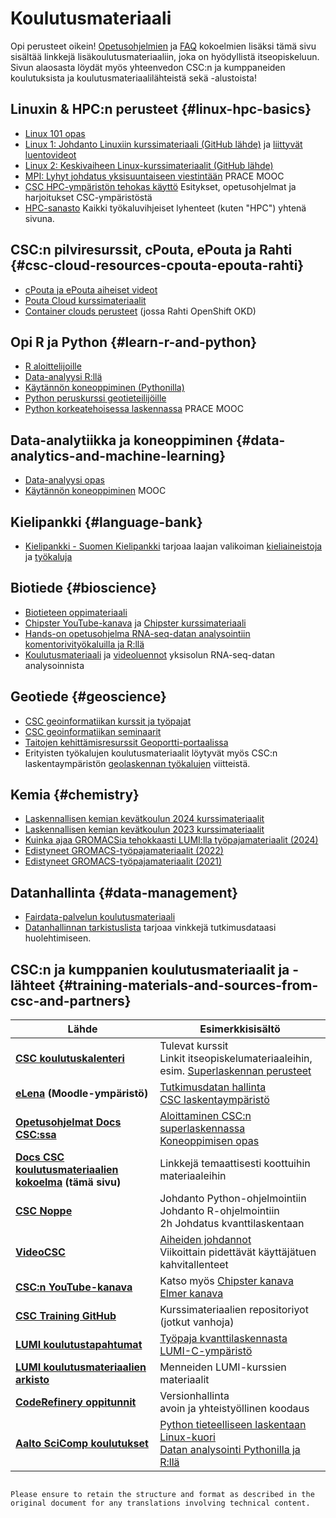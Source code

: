 
# Koulutusmateriaali

Opi perusteet oikein! [Opetusohjelmien](../tutorials/index.md) ja [FAQ](../faq/index.md) kokoelmien lisäksi tämä sivu sisältää linkkejä lisäkoulutusmateriaaliin, joka on hyödyllistä itseopiskeluun. Sivun alaosasta löydät myös yhteenvedon CSC:n ja kumppaneiden koulutuksista ja koulutusmateriaalilähteistä sekä -alustoista!

## Linuxin & HPC:n perusteet {#linux-hpc-basics}

* [Linux 101 opas](../tutorials/env-guide/index.md)
* [Linux 1: Johdanto Linuxiin kurssimateriaali (GitHub lähde)](https://github.com/csc-training/linux-1) ja [liittyvät luentovideot](https://video.csc.fi/channel/Introduction+to+Linux+-course/514985)
* [Linux 2: Keskivaiheen Linux-kurssimateriaalit (GitHub lähde)](https://github.com/csc-training/linux-2)
* [MPI: Lyhyt johdatus yksisuuntaiseen viestintään](https://www.futurelearn.com/courses/mpi-one-sided) PRACE MOOC
* [CSC HPC-ympäristön tehokas käyttö](https://a3s.fi/CSC_training/csc-env.html) Esitykset, opetusohjelmat ja harjoitukset CSC-ympäristöstä
* [HPC-sanasto](../glossary.md) Kaikki työkaluvihjeiset lyhenteet (kuten "HPC") yhtenä sivuna.

## CSC:n pilviresurssit, cPouta, ePouta ja Rahti {#csc-cloud-resources-cpouta-epouta-rahti}

* [cPouta ja ePouta aiheiset videot](../../cloud/pouta/tutorials/pouta-videos.md)
* [Pouta Cloud kurssimateriaalit](https://pouta-course.a3s.fi/index.html)
* [Container clouds perusteet](https://rahti-course.a3s.fi/index.html) (jossa Rahti OpenShift OKD)

## Opi R ja Python {#learn-r-and-python}

* [R aloittelijoille](https://github.com/csc-training/R-for-beginners)
* [Data-analyysi R:llä](https://github.com/csc-training/da-with-r-remote)
* [Käytännön koneoppiminen (Pythonilla)](https://e-learn.csc.fi/course/view.php?id=14)
* [Python peruskurssi geotieteilijöille](https://geo-python.github.io/site/)
* [Python korkeatehoisessa laskennassa](https://www.futurelearn.com/courses/python-in-hpc) PRACE MOOC

## Data-analytiikka ja koneoppiminen {#data-analytics-and-machine-learning}

* [Data-analyysi opas](../tutorials/da-guide.md)
* [Käytännön koneoppiminen](https://e-learn.csc.fi/course/view.php?id=14) MOOC

## Kielipankki {#language-bank}

* [Kielipankki - Suomen Kielipankki](https://www.kielipankki.fi/language-bank/) tarjoaa laajan valikoiman [kieliaineistoja](https://www.kielipankki.fi/corpora/) ja [työkaluja](https://www.kielipankki.fi/tools/)

## Biotiede {#bioscience}

* [Biotieteen oppimateriaali](https://research.csc.fi/bioscience-learning-materials)
* [Chipster YouTube-kanava](https://www.youtube.com/channel/UCnL-Lx5gGlW01OkskZL7JEQ/playlists) ja [Chipster kurssimateriaali](https://chipster.csc.fi/manual/courses.html)
* [Hands-on opetusohjelma RNA-seq-datan analysointiin komentorivityökaluilla ja R:llä](https://research.csc.fi/rnaseq-tutorial)
* [Koulutusmateriaali](https://github.com/NBISweden/excelerate-scRNAseq) ja [videoluennot](https://www.youtube.com/playlist?list=PLjiXAZO27elC_xnk7gVNM85I2IQl5BEJN) yksisolun RNA-seq-datan analysoinnista

## Geotiede {#geoscience}

* [CSC geoinformatiikan kurssit ja työpajat](geocomputing-learning-materials.md)
* [CSC geoinformatiikan seminaarit](geocomputing-seminars.md)
* [Taitojen kehittämisresurssit Geoportti-portaalissa](https://www.geoportti.fi/services/skills-development/)
* Erityisten työkalujen koulutusmateriaalit löytyvät myös CSC:n laskentaympäristön [geolaskennan työkalujen](../../apps/by_discipline.md#geosciences) viitteistä.

## Kemia {#chemistry}

* [Laskennallisen kemian kevätkoulun 2024 kurssimateriaalit](https://zenodo.org/records/11172973)
* [Laskennallisen kemian kevätkoulun 2023 kurssimateriaalit](https://a3s.fi/sscc/sscc-notes-2023.html)
* [Kuinka ajaa GROMACSia tehokkaasti LUMI:lla työpajamateriaalit (2024)](https://zenodo.org/records/10610643)
* [Edistyneet GROMACS-työpajamateriaalit (2022)](https://enccs.github.io/gromacs-gpu-performance/)
* [Edistyneet GROMACS-työpajamateriaalit (2021)](https://a3s.fi/advanced_gmx/PRACE_CSC_BioExcelWorkshop-GROMACS_workflows_and_advanced_topics.html)

## Datanhallinta {#data-management}

* [Fairdata-palvelun koulutusmateriaali](https://www.fairdata.fi/en/training/materials/)
* [Datanhallinnan tarkistuslista](https://www.fairdata.fi/en/why-fairdata/data-management-checklist/) tarjoaa vinkkejä tutkimusdataasi huolehtimiseen.

## CSC:n ja kumppanien koulutusmateriaalit ja -lähteet {#training-materials-and-sources-from-csc-and-partners}

| Lähde | Esimerkkisisältö |
| -------- | -------- |
| **[CSC koulutuskalenteri](https://www.csc.fi/en/trainings/training-calendar)** | Tulevat kurssit <br> Linkit itseopiskelumateriaaleihin, esim. [Superlaskennan perusteet](https://edukamu.fi/elements-of-supercomputing) |
| **[eLena](https://e-learn.csc.fi) (Moodle-ympäristö)** | [Tutkimusdatan hallinta](https://e-learn.csc.fi/course/view.php?id=63) <br> [CSC laskentaympäristö](https://e-learn.csc.fi/course/view.php?id=76) |
| **[Opetusohjelmat Docs CSC:ssa](../tutorials/index.md)** | [Aloittaminen CSC:n superlaskennassa](../tutorials/hpc-quick.md) <br> [Koneoppimisen opas](../tutorials/ml-guide.md) |
| **[Docs CSC koulutusmateriaalien kokoelma](index.md) (tämä sivu)** | Linkkejä temaattisesti koottuihin materiaaleihin |
| **[CSC Noppe](https://noppe.csc.fi)** | Johdanto Python-ohjelmointiin <br> Johdanto R-ohjelmointiin <br> 2h Johdatus kvanttilaskentaan |
| **[VideoCSC](https://video.csc.fi)** | [Aiheiden johdannot](https://video.csc.fi/category/Training%3EIntroductions+to+Topics/455249) <br> Viikoittain pidettävät käyttäjätuen kahvitallenteet |
| **[CSC:n YouTube-kanava](https://www.youtube.com/c/CscFi)** | Katso myös [Chipster kanava](https://www.youtube.com/channel/UCnL-Lx5gGlW01OkskZL7JEQ) <br> [Elmer kanava](https://www.youtube.com/user/elmerfem) |
| **[CSC Training GitHub](https://github.com/csc-training)** | Kurssimateriaalien repositoriyot (jotkut vanhoja) |
| **[LUMI koulutustapahtumat](https://www.lumi-supercomputer.eu/events/)** | [Työpaja kvanttilaskennasta](https://www.lumi-supercomputer.eu/events/workshop-on-quantum-computing-hybrid-systems/) <br> [LUMI-C-ympäristö](https://www.lumi-supercomputer.eu/events/detailed-introduction-to-the-lumi-c-environment-and-architecture/) |
| **[LUMI koulutusmateriaalien arkisto](https://lumi-supercomputer.github.io/LUMI-training-materials/)** | Menneiden LUMI-kurssien materiaalit |
| **[CodeRefinery oppitunnit](https://coderefinery.org/lessons/)** | Versionhallinta <br> avoin ja yhteistyöllinen koodaus |
| **[Aalto SciComp koulutukset](https://scicomp.aalto.fi/training/)** | [Python tieteelliseen laskentaan](https://aaltoscicomp.github.io/python-for-scicomp/) <br> [Linux-kuori](https://aaltoscicomp.github.io/linux-shell/) <br> [Datan analysointi Pythonilla ja R:llä](https://aaltoscicomp.github.io/data-analysis-workflows-course/) |
```

Please ensure to retain the structure and format as described in the original document for any translations involving technical content.